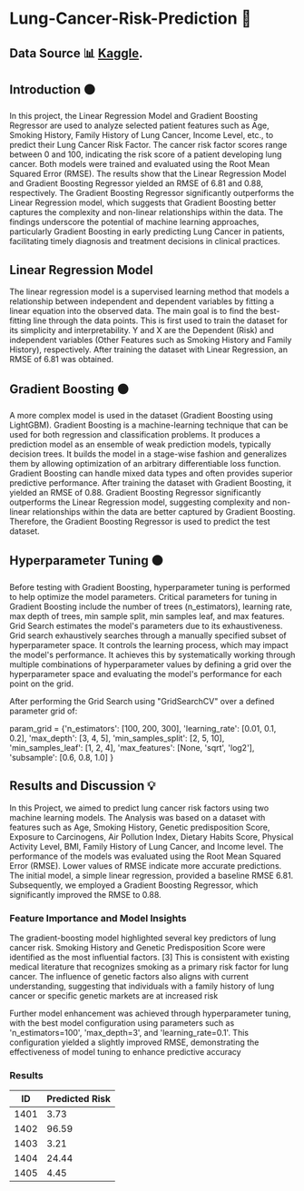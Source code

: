 # Lung-Cancer-Risk-Prediction 📝
## Data Source 📊 [Kaggle](https://www.kaggle.com/competitions/iste-transcend24-hackathon/data).

## Introduction 🟠
In this project, the Linear Regression Model and Gradient Boosting Regressor are used to analyze selected patient features such as Age, Smoking History, Family History of Lung Cancer, Income Level, etc., to predict their Lung Cancer Risk Factor. The cancer risk factor scores range between 0 and 100, indicating the risk score of a patient developing lung cancer. Both models were trained and evaluated using the Root Mean Squared Error (RMSE). The results show that the Linear Regression Model and Gradient Boosting Regressor yielded an RMSE of 6.81 and 0.88, respectively. The Gradient Boosting Regressor significantly outperforms the Linear Regression model, which suggests that Gradient Boosting better captures the complexity and non-linear relationships within the data.
The findings underscore the potential of machine learning approaches, particularly Gradient Boosting in early predicting Lung Cancer in patients, facilitating timely diagnosis and treatment decisions in clinical practices. 

## Linear Regression Model
The linear regression model is a supervised learning method that models a relationship between independent and dependent variables by fitting a linear equation into the observed data. The main goal is to find the best-fitting line through the data points. This is first used to train the dataset for its simplicity and interpretability. 
Y and X are the Dependent (Risk) and independent variables (Other Features such as Smoking History and Family History), respectively.
After training the dataset with Linear Regression, an RMSE of 6.81 was obtained.

## Gradient Boosting 🟠
A more complex model is used in the dataset (Gradient Boosting using LightGBM). Gradient Boosting is a machine-learning technique that can be used for both regression and classification problems. 
It produces a prediction model as an ensemble of weak prediction models, typically decision trees. It builds the model in a stage-wise fashion and generalizes them by allowing optimization of an arbitrary differentiable loss function. Gradient Boosting can handle mixed data types and often provides superior predictive performance. 
After training the dataset with Gradient Boosting, it yielded an RMSE of 0.88.
Gradient Boosting Regressor significantly outperforms the Linear Regression model, suggesting complexity and non-linear relationships within the data are better captured by Gradient Boosting.
Therefore, the Gradient Boosting Regressor is used to predict the test dataset.

## Hyperparameter Tuning 🟠
Before testing with Gradient Boosting, hyperparameter tuning is performed to help optimize the model parameters. Critical parameters for tuning in Gradient Boosting include the number of trees (n_estimators), learning rate, max depth of trees, min sample split, min samples leaf, and max features. 
Grid Search estimates the model's parameters due to its exhaustiveness. Grid search exhaustively searches through a manually specified subset of hyperparameter space. It controls the learning process, which may impact the model's performance. It achieves this by systematically working through multiple combinations of hyperparameter values by defining a grid over the hyperparameter space and evaluating the model's performance for each point on the grid.

After performing the Grid Search using "GridSearchCV" over a defined parameter grid of:

param_grid = {'n_estimators': [100, 200, 300], 'learning_rate': [0.01, 0.1, 0.2], 'max_depth': [3, 4, 5], 'min_samples_split': [2, 5, 10], 'min_samples_leaf': [1, 2, 4], 'max_features': [None, 'sqrt', 'log2'], 'subsample': [0.6, 0.8, 1.0] }

## Results and Discussion 💡
In this Project, we aimed to predict lung cancer risk factors using two machine learning models. The Analysis was based on a dataset with features such as Age, Smoking History, Genetic predisposition Score, Exposure to Carcinogens, Air Pollution Index, Dietary Habits Score, Physical Activity Level, BMI, Family History of Lung Cancer, and Income level.
The performance of the models was evaluated using the Root Mean Squared Error (RMSE). Lower values of RMSE indicate more accurate predictions. The initial model, a simple linear regression, provided a baseline RMSE 6.81. Subsequently, we employed a Gradient Boosting Regressor, which significantly improved the RMSE to 0.88.

### Feature Importance and Model Insights
The gradient-boosting model highlighted several key predictors of lung cancer risk. Smoking History and Genetic Predisposition Score were identified as the most influential factors. [3] This is consistent with existing medical literature that recognizes smoking as a primary risk factor for lung cancer. The influence of genetic factors also aligns with current understanding, suggesting that individuals with a family history of lung cancer or specific genetic markets are at increased risk

Further model enhancement was achieved through hyperparameter tuning, with the best model configuration using parameters such as 'n_estimators=100', 'max_depth=3', and 'learning_rate=0.1'. This configuration yielded a slightly improved RMSE, demonstrating the effectiveness of model tuning to enhance predictive accuracy

### Results

| ID  | Predicted Risk |
| ------------- | ------------- |
| 1401  | 3.73  |
| 1402  | 96.59  |
| 1403  | 3.21  |
| 1404  | 24.44  |
| 1405  | 4.45  |
